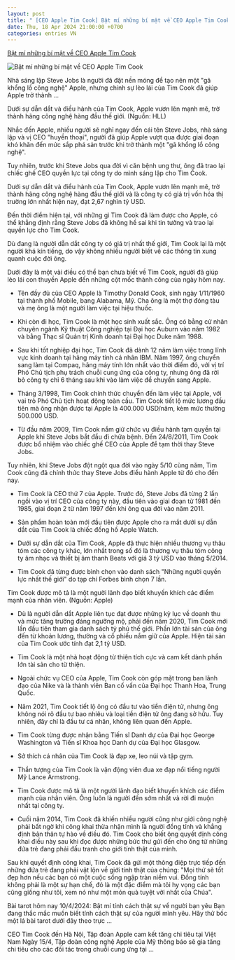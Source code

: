 ```yaml
---
layout: post
title: " [CEO Apple Tim Cook] Bật mí những bí mật về CEO Apple Tim Cook"
date: Thu, 18 Apr 2024 21:00:00 +0700
categories: entries VN
---
```

[Bật mí những bí mật về CEO Apple Tim Cook](https://baoquocte.vn/bat-mi-nhung-bi-mat-ve-ceo-apple-tim-cook-268299.html)

![Bật mí những bí mật về CEO Apple Tim Cook](https://cdn.baoquocte.vn/stores/news_dataimages/2024/042024/18/16/croped/bat-mi-nhung-bi-mat-ve-ceo-apple-tim-cook-20240418164544.jpg?randTime=1713458119)

Nhà sáng lập Steve Jobs là người đã đặt nền móng để tạo nên một "gã khổng lồ công nghệ" Apple, nhưng chính sự lèo lái của Tim Cook đã giúp Apple trở thành ...

Dưới sự dẫn dắt và điều hành của Tim Cook, Apple vươn lên mạnh mẽ, trở thành hãng công nghệ hàng đầu thế giới. (Nguồn: HLL)

Nhắc đến Apple, nhiều người sẽ nghĩ ngay đến cái tên Steve Jobs, nhà sáng lập và vị CEO "huyền thoại", người đã giúp Apple vượt qua được giai đoạn khó khăn đến mức sắp phá sản trước khi trở thành một "gã khổng lồ công nghệ".

Tuy nhiên, trước khi Steve Jobs qua đời vì căn bệnh ung thư, ông đã trao lại chiếc ghế CEO quyền lực tại công ty do mình sáng lập cho Tim Cook.

Dưới sự dẫn dắt và điều hành của Tim Cook, Apple vươn lên mạnh mẽ, trở thành hãng công nghệ hàng đầu thế giới và là công ty có giá trị vốn hóa thị trường lớn nhất hiện nay, đạt 2,67 nghìn tỷ USD.

Đến thời điểm hiện tại, với những gì Tim Cook đã làm được cho Apple, có thể khẳng định rằng Steve Jobs đã không hề sai khi tin tưởng và trao lại quyền lực cho Tim Cook.

Dù đang là người dẫn dắt công ty có giá trị nhất thế giới, Tim Cook lại là một người khá kín tiếng, do vậy không nhiều người biết về các thông tin xung quanh cuộc đời ông.

Dưới đây là một vài điều có thể bạn chưa biết về Tim Cook, người đã giúp lèo lái con thuyền Apple đến những cột mốc thành công của ngày hôm nay.

- Tên đầy đủ của CEO Apple là Timothy Donald Cook, sinh ngày 1/11/1960 tại thành phố Mobile, bang Alabama, Mỹ. Cha ông là một thợ đóng tàu và mẹ ông là một người làm việc tại hiệu thuốc.

- Khi còn đi học, Tim Cook là một học sinh xuất sắc. Ông có bằng cử nhân chuyên ngành Kỹ thuật Công nghiệp tại Đại học Auburn vào năm 1982 và bằng Thạc sĩ Quản trị Kinh doanh tại Đại học Duke năm 1988.

- Sau khi tốt nghiệp đại học, Tim Cook đã dành 12 năm làm việc trong lĩnh vực kinh doanh tại hãng máy tính cá nhân IBM. Năm 1997, ông chuyển sang làm tại Compaq, hãng máy tính lớn nhất vào thời điểm đó, với vị trí Phó Chủ tịch phụ trách chuỗi cung ứng của công ty, nhưng ông đã rời bỏ công ty chỉ 6 tháng sau khi vào làm việc để chuyển sang Apple.

- Tháng 3/1998, Tim Cook chính thức chuyển đến làm việc tại Apple, với vai trò Phó Chủ tịch hoạt động toàn cầu. Tim Cook tiết lộ mức lương đầu tiên mà ông nhận được tại Apple là 400.000 USD/năm, kèm mức thưởng 500.000 USD.

- Từ đầu năm 2009, Tim Cook nắm giữ chức vụ điều hành tạm quyền tại Apple khi Steve Jobs bắt đầu đi chữa bệnh. Đến 24/8/2011, Tim Cook được bổ nhiệm vào chiếc ghế CEO của Apple để tạm thời thay Steve Jobs.

Tuy nhiên, khi Steve Jobs đột ngột qua đời vào ngày 5/10 cùng năm, Tim Cook cũng đã chính thức thay Steve Jobs điều hành Apple từ đó cho đến nay.

- Tim Cook là CEO thứ 7 của Apple. Trước đó, Steve Jobs đã từng 2 lần ngồi vào vị trí CEO của công ty này, đầu tiên vào giai đoạn từ 1981 đến 1985, giai đoạn 2 từ năm 1997 đến khi ông qua đời vào năm 2011.

- Sản phẩm hoàn toàn mới đầu tiên được Apple cho ra mắt dưới sự dẫn dắt của Tim Cook là chiếc đồng hồ Apple Watch.

- Dưới sự dẫn dắt của Tim Cook, Apple đã thực hiện nhiều thương vụ thâu tóm các công ty khác, lớn nhất trong số đó là thương vụ thâu tóm công ty âm nhạc và thiết bị âm thanh Beats với giá 3 tỷ USD vào tháng 5/2014.

- Tim Cook đã từng được bình chọn vào danh sách "Những người quyền lực nhất thế giới" do tạp chí Forbes bình chọn 7 lần.

Tim Cook được mô tả là một người lãnh đạo biết khuyến khích các điểm mạnh của nhân viên. (Nguồn: Apple)

- Dù là người dẫn dắt Apple liên tục đạt được những kỷ lục về doanh thu và mức tăng trưởng đáng ngưỡng mộ, phải đến năm 2020, Tim Cook mới lần đầu tiên tham gia danh sách tỷ phú thế giới. Phần lớn tài sản của ông đến từ khoản lương, thưởng và cổ phiếu nắm giữ của Apple. Hiện tài sản của Tim Cook ước tính đạt 2,1 tỷ USD.

- Tim Cook là một nhà hoạt động từ thiện tích cực và cam kết dành phần lớn tài sản cho từ thiện.

- Ngoài chức vụ CEO của Apple, Tim Cook còn góp mặt trong ban lãnh đạo của Nike và là thành viên Ban cố vấn của Đại học Thanh Hoa, Trung Quốc.

- Năm 2021, Tim Cook tiết lộ ông có đầu tư vào tiền điện tử, nhưng ông không nói rõ đầu tư bao nhiêu và loại tiền điện tử ông đang sở hữu. Tuy nhiên, đây chỉ là đầu tư cá nhân, không liên quan đến Apple.

- Tim Cook từng được nhận bằng Tiến sĩ Danh dự của Đại học George Washington và Tiến sĩ Khoa học Danh dự của Đại học Glasgow.

- Sở thích cá nhân của Tim Cook là đạp xe, leo núi và tập gym.

- Thần tượng của Tim Cook là vận động viên đua xe đạp nổi tiếng người Mỹ Lance Armstrong.

- Tim Cook được mô tả là một người lãnh đạo biết khuyến khích các điểm mạnh của nhân viên. Ông luôn là người đến sớm nhất và rời đi muộn nhất tại công ty.

- Cuối năm 2014, Tim Cook đã khiến nhiều người cũng như giới công nghệ phải bất ngờ khi công khai thừa nhận mình là người đồng tính và khẳng định bản thân tự hào về điều đó. Tim Cook cho biết ông quyết định công khai điều này sau khi đọc được những bức thư gửi đến cho ông từ những đứa trẻ đang phải đấu tranh cho giới tính thật của mình.

Sau khi quyết định công khai, Tim Cook đã gửi một thông điệp trực tiếp đến những đứa trẻ đang phải vật lộn về giới tính thật của chúng: "Mọi thứ sẽ tốt đẹp hơn nếu các bạn có một cuộc sống ngập tràn niềm vui. Đồng tính không phải là một sự hạn chế, đó là một đặc điểm mà tôi hy vọng các bạn cũng giống như tôi, xem nó như một món quà tuyệt vời nhất của Chúa".

Bài tarot hôm nay 10/4/2024: Bật mí tính cách thật sự về người bạn yêu Bạn đang thắc mắc muốn biết tính cách thật sự của người mình yêu. Hãy thử bốc một lá bài tarot dưới đây theo trực ...

CEO Tim Cook đến Hà Nội, Tập đoàn Apple cam kết tăng chi tiêu tại Việt Nam Ngày 15/4, Tập đoàn công nghệ Apple của Mỹ thông báo sẽ gia tăng chi tiêu cho các đối tác trong chuỗi cung ứng tại ...

